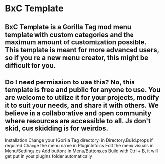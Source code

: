 # BxC Template
BxC Template is a Gorilla Tag mod menu template with custom categories and the maximum amount of customization possible. This template is meant for more advanced users, so if you're a new menu creator, this might be difficult for you.
--------------------------------------------------------------
Do I need permission to use this?
No, this template is free and public for anyone to use. You are welcome to utilize it for your projects, modify it to suit your needs, and share it with others. We believe in a collaborative and open community where resources are accessible to all. Js don't skid, cus skidding is for weirdos.
--------------------------------------------------------------
Installation
Change your <GamePath> (Gorilla Tag directory) in Directory.Build.props if required
Change the menu name in PluginInfo.cs
Edit the menu visuals in Menu/Settings.cs
Add buttons in Menu/Buttons.cs
Build with Ctrl + B, it will get put in your plugins folder automatically
